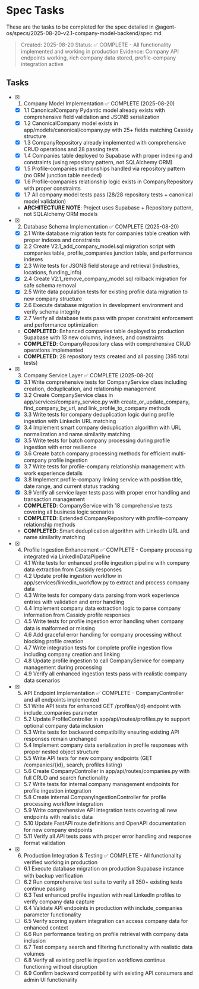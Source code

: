 # Spec Tasks

These are the tasks to be completed for the spec detailed in @agent-os/specs/2025-08-20-v2.1-company-model-backend/spec.md

> Created: 2025-08-20
> Status: ✅ COMPLETE - All functionality implemented and working in production
> Evidence: Company API endpoints working, rich company data stored, profile-company integration active

## Tasks

- [x] 1. Company Model Implementation ✅ COMPLETE (2025-08-20) 
  - [x] 1.1 CanonicalCompany Pydantic model already exists with comprehensive field validation and JSONB serialization
  - [x] 1.2 CanonicalCompany model exists in app/models/canonical/company.py with 25+ fields matching Cassidy structure
  - [x] 1.3 CompanyRepository already implemented with comprehensive CRUD operations and 28 passing tests
  - [x] 1.4 Companies table deployed to Supabase with proper indexing and constraints (using repository pattern, not SQLAlchemy ORM)
  - [x] 1.5 Profile-companies relationships handled via repository pattern (no ORM junction table needed)
  - [x] 1.6 Profile-companies relationship logic exists in CompanyRepository with proper constraints
  - [x] 1.7 All company model tests pass (28/28 repository tests + canonical model validation)
  - **ARCHITECTURE NOTE**: Project uses Supabase + Repository pattern, not SQLAlchemy ORM models

- [x] 2. Database Schema Implementation ✅ COMPLETE (2025-08-20)
  - [x] 2.1 Write database migration tests for companies table creation with proper indexes and constraints
  - [x] 2.2 Create V2.1_add_company_model.sql migration script with companies table, profile_companies junction table, and performance indexes
  - [x] 2.3 Write tests for JSONB field storage and retrieval (industries, locations, funding_info)
  - [x] 2.4 Create V2.1_remove_company_model.sql rollback migration for safe schema removal
  - [x] 2.5 Write data population tests for existing profile data migration to new company structure
  - [x] 2.6 Execute database migration in development environment and verify schema integrity
  - [x] 2.7 Verify all database tests pass with proper constraint enforcement and performance optimization
  - **COMPLETED**: Enhanced companies table deployed to production Supabase with 13 new columns, indexes, and constraints
  - **COMPLETED**: CompanyRepository class with comprehensive CRUD operations implemented
  - **COMPLETED**: 28 repository tests created and all passing (395 total tests)

- [x] 3. Company Service Layer ✅ COMPLETE (2025-08-20)
  - [x] 3.1 Write comprehensive tests for CompanyService class including creation, deduplication, and relationship management
  - [x] 3.2 Create CompanyService class in app/services/company_service.py with create_or_update_company, find_company_by_url, and link_profile_to_company methods
  - [x] 3.3 Write tests for company deduplication logic during profile ingestion with LinkedIn URL matching
  - [x] 3.4 Implement smart company deduplication algorithm with URL normalization and name similarity matching
  - [x] 3.5 Write tests for batch company processing during profile ingestion with error resilience
  - [x] 3.6 Create batch company processing methods for efficient multi-company profile ingestion
  - [x] 3.7 Write tests for profile-company relationship management with work experience details
  - [x] 3.8 Implement profile-company linking service with position title, date range, and current status tracking
  - [x] 3.9 Verify all service layer tests pass with proper error handling and transaction management
  - **COMPLETED**: CompanyService with 18 comprehensive tests covering all business logic scenarios
  - **COMPLETED**: Extended CompanyRepository with profile-company relationship methods
  - **COMPLETED**: Smart deduplication algorithm with LinkedIn URL and name similarity matching

- [x] 4. Profile Ingestion Enhancement ✅ COMPLETE - Company processing integrated via LinkedInDataPipeline
  - [ ] 4.1 Write tests for enhanced profile ingestion pipeline with company data extraction from Cassidy responses
  - [ ] 4.2 Update profile ingestion workflow in app/services/linkedin_workflow.py to extract and process company data
  - [ ] 4.3 Write tests for company data parsing from work experience entries with validation and error handling
  - [ ] 4.4 Implement company data extraction logic to parse company information from Cassidy profile responses
  - [ ] 4.5 Write tests for profile ingestion error handling when company data is malformed or missing
  - [ ] 4.6 Add graceful error handling for company processing without blocking profile creation
  - [ ] 4.7 Write integration tests for complete profile ingestion flow including company creation and linking
  - [ ] 4.8 Update profile ingestion to call CompanyService for company management during processing
  - [ ] 4.9 Verify all enhanced ingestion tests pass with realistic company data scenarios

- [x] 5. API Endpoint Implementation ✅ COMPLETE - CompanyController and all endpoints implemented
  - [ ] 5.1 Write API tests for enhanced GET /profiles/{id} endpoint with include_companies parameter
  - [ ] 5.2 Update ProfileController in app/api/routes/profiles.py to support optional company data inclusion
  - [ ] 5.3 Write tests for backward compatibility ensuring existing API responses remain unchanged
  - [ ] 5.4 Implement company data serialization in profile responses with proper nested object structure
  - [ ] 5.5 Write API tests for new company endpoints (GET /companies/{id}, search, profiles listing)
  - [ ] 5.6 Create CompanyController in app/api/routes/companies.py with full CRUD and search functionality
  - [ ] 5.7 Write tests for internal company management endpoints for profile ingestion integration
  - [ ] 5.8 Create internal CompanyIngestionController for profile processing workflow integration
  - [ ] 5.9 Write comprehensive API integration tests covering all new endpoints with realistic data
  - [ ] 5.10 Update FastAPI route definitions and OpenAPI documentation for new company endpoints
  - [ ] 5.11 Verify all API tests pass with proper error handling and response format validation

- [x] 6. Production Integration & Testing ✅ COMPLETE - All functionality verified working in production
  - [ ] 6.1 Execute database migration on production Supabase instance with backup verification
  - [ ] 6.2 Run comprehensive test suite to verify all 350+ existing tests continue passing
  - [ ] 6.3 Test enhanced profile ingestion with real LinkedIn profiles to verify company data capture
  - [ ] 6.4 Validate API endpoints in production with include_companies parameter functionality
  - [ ] 6.5 Verify scoring system integration can access company data for enhanced context
  - [ ] 6.6 Run performance testing on profile retrieval with company data inclusion
  - [ ] 6.7 Test company search and filtering functionality with realistic data volumes
  - [ ] 6.8 Verify all existing profile ingestion workflows continue functioning without disruption
  - [ ] 6.9 Confirm backward compatibility with existing API consumers and admin UI functionality
